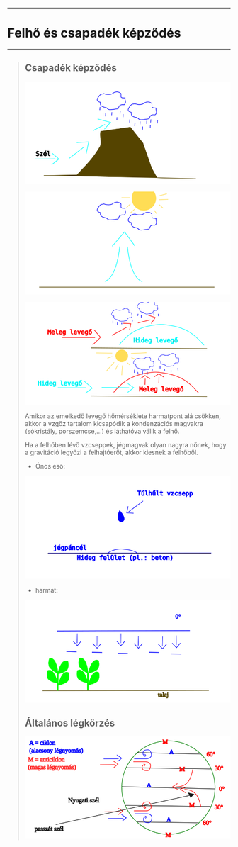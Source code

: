 
---

# Felhő és csapadék képződés

---

> ## Csapadék képződés
>
> ![felhő és csapadék képződés 001](../images/foldrajz-felho-es-csapadek-kepzodes-001.svg)
>
> ![felhő és csapadék képződés 001](../images/foldrajz-felho-es-csapadek-kepzodes-002.svg)
>
> ![felhő és csapadék képződés 001](../images/foldrajz-felho-es-csapadek-kepzodes-003.svg)
>
> Amikor az emelkedő levegő hőmérséklete harmatpont alá csökken, akkor a vzgőz tartalom kicsapódik a kondenzációs magvakra (sókristály, porszemcse,...) és láthatóva válik a felhő.
>
> Ha a felhőben lévő vzcseppek, jégmagvak olyan nagyra nőnek, hogy a gravitáció legyőzi a felhajtóerőt, akkor kiesnek a felhőből.
>
> - Ónos eső:
>
> ![felhő és csapadék képződés 001](../images/foldrajz-felho-es-csapadek-kepzodes-004.svg)
>
> - harmat:
>
> ![felhő és csapadék képződés 001](../images/foldrajz-felho-es-csapadek-kepzodes-005.svg)
>
> ## Általános légkörzés
>
> ![felhő és csapadék képződés 001](../images/foldrajz-felho-es-csapadek-kepzodes-006.svg)